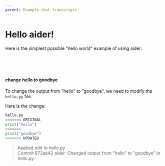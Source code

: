 ```yaml
---
parent: Example chat transcripts
---
```


# Hello aider!

Here is the simplest possible "hello world" example of using aider:

<br/>
<br/>
<br/>
<div class="chat-transcript" markdown="1">

#### change hello to goodbye

To change the output from "hello" to "goodbye", we need to modify the `hello.py` file.

Here is the change:

```python
hello.py
<<<<<<< ORIGINAL
print("hello")
=======
print("goodbye")
>>>>>>> UPDATED
```

> Applied edit to hello.py  
> Commit 672ae42 aider: Changed output from "hello" to "goodbye" in hello.py.

</div>
<br/>
<br/>
<br/>

